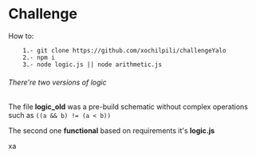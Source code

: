 # Challenge

How to: 
```
	1.- git clone https://github.com/xochilpili/challengeYalo
	2.- npm i
	3.- node logic.js || node arithmetic.js
```

###### There're two versions of logic
The file **logic_old** was a pre-build schematic without complex operations such as ```((a && b) != (a < b))```

The second one **functional** based on requirements it's **logic.js**

xa
	
